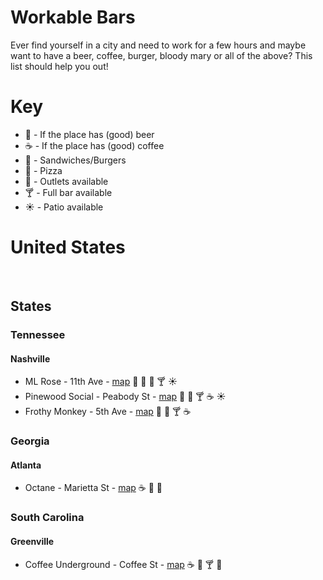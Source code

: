 # Workable Bars
Ever find yourself in a city and need to work for a few hours and maybe want to have a beer, coffee, burger, bloody mary or all of the above? This list
should help you out!


# Key
* :beer: - If the place has (good) beer
* :coffee: - If the place has (good) coffee
* :hamburger: - Sandwiches/Burgers
* :pizza: - Pizza
* :electric_plug: - Outlets available
* :cocktail: - Full bar available
* :sunny: - Patio available

# United States
<br>

## States

### Tennessee
#### Nashville
* ML Rose - 11th Ave - [map](https://www.google.com/maps/place/M.L.Rose+Craft+Beer+%26+Burgers+-+Capitol+View/@36.1632673,-86.7935666,17z/data=!3m1!4b1!4m5!3m4!1s0x886466f1d2cc39a5:0xdaf23137e8eb5e0b!8m2!3d36.1632673!4d-86.7913779) :beer: :electric_plug: :hamburger: :cocktail: :sunny:
* Pinewood Social - Peabody St - [map](https://www.google.com/maps?q=pinewood+social+map&oe=utf-8&client=firefox-b-1-ab&um=1&ie=UTF-8&sa=X&ved=0ahUKEwjz3Mi5g4zdAhVskuAKHdB6DnMQ_AUICigB) :electric_plug: :hamburger: :cocktail: :coffee: :sunny:
* Frothy Monkey - 5th Ave - [map](https://www.google.com/maps?q=frothy+monkey+5th+ave&oe=utf-8&client=firefox-b-1-ab&um=1&ie=UTF-8&sa=X&ved=0ahUKEwi1qP-6hYzdAhVHPN8KHXbBCdoQ_AUICigB)  :electric_plug: :hamburger: :cocktail: :coffee:

### Georgia
#### Atlanta
* Octane - Marietta St - [map](https://www.google.com/maps/dir/''/octane+westside/data=!4m5!4m4!1m0!1m2!1m1!1s0x88f504930894ba89:0x352b4a3edc2127e3?sa=X&ved=2ahUKEwjF8b-ii4zdAhUymuAKHebhCoYQ9RcwD3oECAoQEw) :coffee: :hamburger: :electric_plug:

### South Carolina
#### Greenville
* Coffee Underground - Coffee St - [map](https://www.google.com/maps/place/Coffee+Underground/@34.8507581,-82.3987221,17.52z/data=!4m13!1m7!3m6!1s0x88578f6662fa1105:0xd8aa9d77bf257696!2sGreenville,+SC!3b1!8m2!3d34.8526176!4d-82.3940104!3m4!1s0x885831d1edde8ccb:0x6161602b529d8b!8m2!3d34.851593!4d-82.398336) :coffee: :electric_plug: :cocktail: :hamburger:
